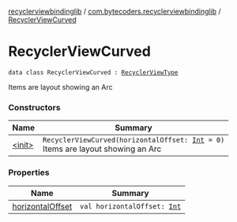 [recyclerviewbindinglib](../../index.md) / [com.bytecoders.recyclerviewbindinglib](../index.md) / [RecyclerViewCurved](./index.md)

# RecyclerViewCurved

`data class RecyclerViewCurved : `[`RecyclerViewType`](../-recycler-view-type.md)

Items are layout showing an Arc

### Constructors

| Name | Summary |
|---|---|
| [&lt;init&gt;](-init-.md) | `RecyclerViewCurved(horizontalOffset: `[`Int`](https://kotlinlang.org/api/latest/jvm/stdlib/kotlin/-int/index.html)` = 0)`<br>Items are layout showing an Arc |

### Properties

| Name | Summary |
|---|---|
| [horizontalOffset](horizontal-offset.md) | `val horizontalOffset: `[`Int`](https://kotlinlang.org/api/latest/jvm/stdlib/kotlin/-int/index.html) |
